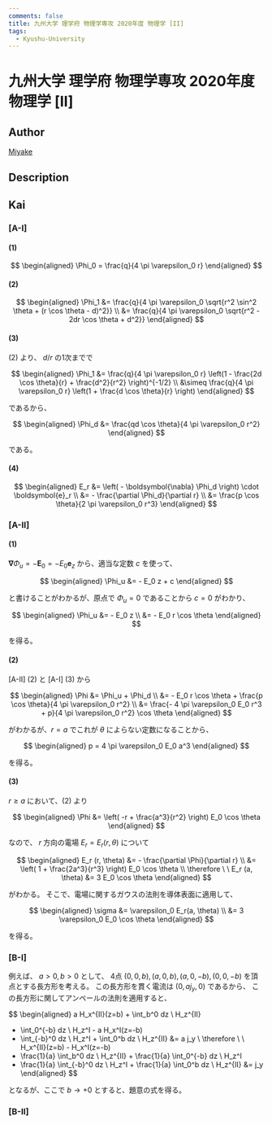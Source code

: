 ```yaml
---
comments: false
title: 九州大学 理学府 物理学専攻 2020年度 物理学 [II]
tags:
  - Kyushu-University
---
```

# 九州大学 理学府 物理学専攻 2020年度 物理学 \[II\]

## **Author**
[Miyake](https://miyake.github.io/exams/index.html)

## **Description**

## **Kai**
### \[A-I\]
#### (1)

$$
  \begin{aligned}
  \Phi_0 = \frac{q}{4 \pi \varepsilon_0 r}
  \end{aligned}
$$

#### (2)

$$
  \begin{aligned}
  \Phi_1
  &= \frac{q}{4 \pi \varepsilon_0
  \sqrt{r^2 \sin^2 \theta + (r \cos \theta - d)^2}}
  \\
  &= \frac{q}{4 \pi \varepsilon_0 \sqrt{r^2 - 2dr \cos \theta + d^2}}
  \end{aligned}
$$

#### (3)
(2) より、 $d/r$ の1次までで

$$
  \begin{aligned}
  \Phi_1
  &= \frac{q}{4 \pi \varepsilon_0 r}
  \left(1 - \frac{2d \cos \theta}{r} + \frac{d^2}{r^2} \right)^{-1/2}
  \\
  &\simeq \frac{q}{4 \pi \varepsilon_0 r}
  \left(1 + \frac{d \cos \theta}{r} \right)
  \end{aligned}
$$

であるから、

$$
  \begin{aligned}
  \Phi_d
  &= \frac{qd \cos \theta}{4 \pi \varepsilon_0 r^2}
  \end{aligned}
$$

である。

#### (4)

$$
  \begin{aligned}
  E_r
  &= \left( - \boldsymbol{\nabla} \Phi_d \right) \cdot \boldsymbol{e}_r
  \\
  &= - \frac{\partial \Phi_d}{\partial r}
  \\
  &= \frac{p \cos \theta}{2 \pi \varepsilon_0 r^3}
  \end{aligned}
$$

### \[A-II\]
#### (1)
$\boldsymbol{\nabla} \Phi_u = - \boldsymbol{E}_0 = - E_0 \boldsymbol{e}_z$
から、適当な定数 $c$ を使って、

$$
  \begin{aligned}
  \Phi_u
  &= - E_0 z + c
  \end{aligned}
$$

と書けることがわかるが、原点で $\Phi_u = 0$ であることから $c=0$ がわかり、

$$
  \begin{aligned}
  \Phi_u
  &= - E_0 z
  \\
  &= - E_0 r \cos \theta
  \end{aligned}
$$

を得る。

#### (2)
\[A-II\] (2) と \[A-I\] (3) から

$$
\begin{aligned}
\Phi
&= \Phi_u + \Phi_d
\\
&= - E_0 r \cos \theta + \frac{p \cos \theta}{4 \pi \varepsilon_0 r^2}
\\
&= \frac{- 4 \pi \varepsilon_0 E_0 r^3 + p}{4 \pi \varepsilon_0 r^2}
\cos \theta
\end{aligned}
$$

がわかるが、$r=a$ でこれが $\theta$ によらない定数になることから、

$$
\begin{aligned}
p = 4 \pi \varepsilon_0 E_0 a^3
\end{aligned}
$$

を得る。

#### (3)
$r \geq a$ において、(2) より

$$
\begin{aligned}
\Phi
&= \left( -r + \frac{a^3}{r^2} \right) E_0 \cos \theta
\end{aligned}
$$

なので、 $r$ 方向の電場 $E_r = E_r(r, \theta)$ について

$$
\begin{aligned}
E_r (r, \theta)
&= - \frac{\partial \Phi}{\partial r}
\\
&= \left( 1 + \frac{2a^3}{r^3} \right) E_0 \cos \theta
\\
\therefore \ \ 
E_r (a, \theta) &= 3 E_0 \cos \theta
\end{aligned}
$$

がわかる。
そこで、電場に関するガウスの法則を導体表面に適用して、

$$
\begin{aligned}
\sigma
&= \varepsilon_0 E_r(a, \theta)
\\
&= 3 \varepsilon_0 E_0 \cos \theta
\end{aligned}
$$

を得る。

### \[B-I\]
例えば、 $a \gt 0, b \gt 0$ として、
4点 $(0,0,b), (a,0,b), (a,0,-b), (0,0,-b)$ を頂点とする長方形を考える。
この長方形を貫く電流は $(0, a j_y, 0)$ であるから、
この長方形に関してアンペールの法則を適用すると、

$$
\begin{aligned}
a H_x^{II}(z=b) + \int_b^0 dz \ H_z^{II}
+ \int_0^{-b} dz \ H_z^I - a H_x^I(z=-b)
+ \int_{-b}^0 dz \ H_z^I + \int_0^b dz \ H_z^{II}
&= a j_y
\\
\therefore \ \ 
H_x^{II}(z=b) - H_x^I(z=-b)
+ \frac{1}{a} \int_b^0 dz \ H_z^{II} + \frac{1}{a} \int_0^{-b} dz \ H_z^I
+ \frac{1}{a} \int_{-b}^0 dz \ H_z^I + \frac{1}{a} \int_0^b dz \ H_z^{II}
&= j_y
\end{aligned}
$$

となるが、ここで $b \to +0$ とすると、題意の式を得る。

### \[B-II\]